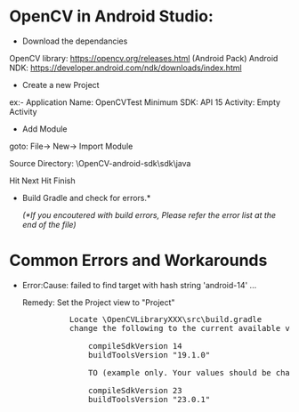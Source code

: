 OpenCV in Android Studio:
==============


- Download the dependancies

OpenCV library: https://opencv.org/releases.html (Android Pack)
Android NDK:    https://developer.android.com/ndk/downloads/index.html


- Create a new Project

ex:- 
    Application Name:   OpenCVTest
    Minimum SDK:        API 15
    Activity:           Empty Activity


- Add Module

 goto:   File-> New-> Import Module
    
 Source Directory:   <path>\OpenCV-android-sdk\sdk\java

 Hit Next
 Hit Finish


- Build Gradle and check for errors.*

    <i>(*If you encoutered with build errors, Please refer the error list at the end of the file)</i>




Common Errors and Workarounds
==============

- Error:Cause: failed to find target with hash string 'android-14' ...

    Remedy: Set the Project view to "Project"
    <pre>
            Locate <projectName>\OpenCVLibraryXXX\src\build.gradle
            change the following to the current available versions in the Android Studio that you are currently working with (check the build.gradle file in <projectPath>\app\build.gradle)

                compileSdkVersion 14
                buildToolsVersion "19.1.0"

                TO (example only. Your values should be changed correctly)

                compileSdkVersion 23
                buildToolsVersion "23.0.1"
    </pre>   

